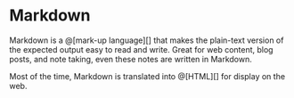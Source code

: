# Markdown

Markdown is a @[mark-up language][] that makes the plain-text version of
the expected output easy to read and write. Great for web content,
blog posts, and note taking, even these notes are written in Markdown.

Most of the time, Markdown is translated into @[HTML][] for display
on the web.
